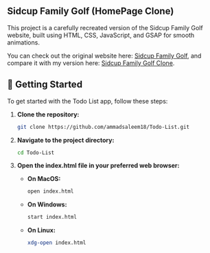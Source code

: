 ## Sidcup Family Golf (HomePage Clone)

This project is a carefully recreated version of the Sidcup Family Golf website, built using HTML, CSS, JavaScript, and GSAP for smooth animations.

You can check out the original website here: <a href="https://sidcupfamilygolf.com/">Sidcup Family Golf</a>, and compare it with my version here: <a href="https://sidcupfamilygolf-ammad.netlify.app/">Sidcup Family Golf Clone</a>.

## 🚀 Getting Started

To get started with the Todo List app, follow these steps:

1. **Clone the repository:**

   ```sh
   git clone https://github.com/ammadsaleem18/Todo-List.git

   ```

2. **Navigate to the project directory:**

   ```sh
   cd Todo-List

   ```

3. **Open the index.html file in your preferred web browser:**

   - **On MacOS:**
     ```sh
     open index.html
     ```
   - **On Windows:**
     ```sh
     start index.html
     ```
   - **On Linux:**
     ```sh
     xdg-open index.html
     ```

